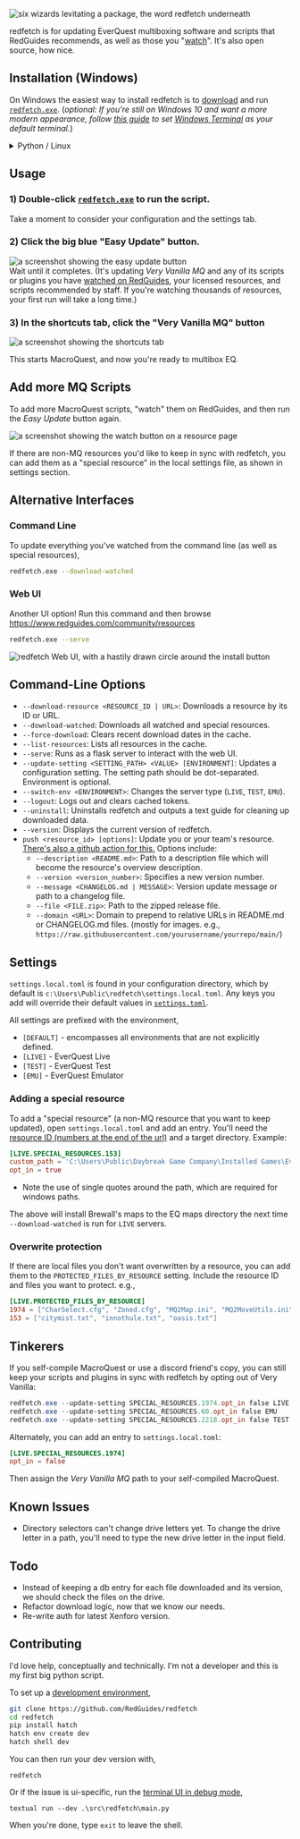 ![six wizards levitating a package, the word redfetch underneath](https://www.redguides.com/images/redfetchlogo.png)

redfetch is for updating EverQuest multiboxing software and scripts that RedGuides recommends, as well as those you "[watch](https://www.redguides.com/community/watched/resources)". It's also open source, how nice.

## Installation (Windows)

On Windows the easiest way to install redfetch is to [download](https://www.redguides.com/community/resources/redfetch.3177/download) and run [`redfetch.exe`](https://www.redguides.com/community/resources/redfetch.3177/download). (*optional: If you're still on Windows 10 and want a more modern appearance, follow [this guide](https://www.redguides.com/community/threads/redfetch.92998/post-634938) to set [Windows Terminal](https://www.redguides.com/community/threads/redfetch.92998/post-634938) as your default terminal.*)

<details>
<summary>Python / Linux</summary>

### Alternate install for Linux or *cool* Windows users

Prerequisite: a recent version of [Python](https://www.python.org/downloads/)

1) Install pipx
```bash
python -m pip install --user pipx
```

2) Make it so you can run packages without having to type python -m
```bash
python -m pipx ensurepath
```

3) Install redfetch
```bash
pipx install redfetch
```

When you open a new terminal window, you'll be able to run redfetch by typing `redfetch` from the command line. 

</details>

## Usage


### 1) Double-click [`redfetch.exe`](https://www.redguides.com/community/resources/redfetch.3177/download) to run the script. 
Take a moment to consider your configuration and the settings tab.

### 2) Click the big blue "Easy Update" button. 
![a screenshot showing the easy update button](https://www.redguides.com/images/redfetchupdate.png)  
Wait until it completes. (It's updating *Very Vanilla MQ* and any of its scripts or plugins you have [watched on RedGuides](https://www.redguides.com/community/watched/resources), your licensed resources, and scripts recommended by staff. If you're watching thousands of resources, your first run will take a long time.)

### 3) In the shortcuts tab, click the "Very Vanilla MQ" button
![a screenshot showing the shortcuts tab](https://www.redguides.com/images/redfetchrunmq.png)

This starts MacroQuest, and now you're ready to multibox EQ.


## Add more MQ Scripts
To add more MacroQuest scripts, "watch" them on RedGuides, and then run the *Easy Update* button again.

![a screenshot showing the watch button on a resource page](https://www.redguides.com/images/watch.png)

If there are non-MQ resources you'd like to keep in sync with redfetch, you can add them as a "special resource" in the local settings file, as shown in settings section.

## Alternative Interfaces

### Command Line

To update everything you've watched from the command line (as well as special resources),

```bash
redfetch.exe --download-watched
```

### Web UI
Another UI option! Run this command and then browse https://www.redguides.com/community/resources
```bash
redfetch.exe --serve
```

![redfetch Web UI, with a hastily drawn circle around the install button](https://www.redguides.com/images/webui.png)

## Command-Line Options

- `--download-resource <RESOURCE_ID | URL>`: Downloads a resource by its ID or URL.
- `--download-watched`: Downloads all watched and special resources.
- `--force-download`: Clears recent download dates in the cache.
- `--list-resources`: Lists all resources in the cache.
- `--serve`: Runs as a flask server to interact with the web UI.
- `--update-setting <SETTING_PATH> <VALUE> [ENVIRONMENT]`: Updates a configuration setting. The setting path should be dot-separated. Environment is optional.
- `--switch-env <ENVIRONMENT>`: Changes the server type (`LIVE`, `TEST`, `EMU`).
- `--logout`: Logs out and clears cached tokens.
- `--uninstall`: Uninstalls redfetch and outputs a text guide for cleaning up downloaded data.
- `--version`: Displays the current version of redfetch.
- `push <resource_id> [options]`: Update you or your team's resource. [There's also a github action for this.](https://github.com/marketplace/actions/redguides-publish) Options include:
  - `--description <README.md>`: Path to a description file which will become the resource's overview description.
  - `--version <version_number>`: Specifies a new version number.
  - `--message <CHANGELOG.md | MESSAGE>`: Version update message or path to a changelog file.
  - `--file <FILE.zip>`: Path to the zipped release file.
  - `--domain <URL>`: Domain to prepend to relative URLs in README.md or CHANGELOG.md files. (mostly for images. e.g., `https://raw.githubusercontent.com/yourusername/yourrepo/main/`)

## Settings

`settings.local.toml` is found in your configuration directory, which by default is `c:\Users\Public\redfetch\settings.local.toml`. Any keys you add will override their default values in [`settings.toml`](./src/redfetch/settings.toml).

All settings are prefixed with the environment,

- `[DEFAULT]` - encompasses all environments that are not explicitly defined.
- `[LIVE]` - EverQuest Live
- `[TEST]` - EverQuest Test
- `[EMU]` - EverQuest Emulator

### Adding a special resource
To add a "special resource" (a non-MQ resource that you want to keep updated), open `settings.local.toml` and add an entry. You'll need the [resource ID (numbers at the end of the url)](https://www.redguides.com/community/resources/brewalls-everquest-maps.153/) and a target directory. Example:

```toml
[LIVE.SPECIAL_RESOURCES.153]
custom_path = 'C:\Users\Public\Daybreak Game Company\Installed Games\EverQuest\maps\Brewall_Maps'
opt_in = true
```
* Note the use of single quotes around the path, which are required for windows paths.

The above will install Brewall's maps to the EQ maps directory the next time `--download-watched` is run for `LIVE` servers.

### Overwrite protection

If there are local files you don't want overwritten by a resource, you can add them to the `PROTECTED_FILES_BY_RESOURCE` setting. Include the resource ID and files you want to protect. e.g.,

```toml
[LIVE.PROTECTED_FILES_BY_RESOURCE]
1974 = ["CharSelect.cfg", "Zoned.cfg", "MQ2Map.ini", "MQ2MoveUtils.ini"]
153 = ["citymist.txt", "innothule.txt", "oasis.txt"]
```

## Tinkerers

If you self-compile MacroQuest or use a discord friend's copy, you can still keep your scripts and plugins in sync with redfetch by opting out of Very Vanilla:

```powershell
redfetch.exe --update-setting SPECIAL_RESOURCES.1974.opt_in false LIVE
redfetch.exe --update-setting SPECIAL_RESOURCES.60.opt_in false EMU
redfetch.exe --update-setting SPECIAL_RESOURCES.2218.opt_in false TEST
```
Alternately, you can add an entry to `settings.local.toml`:
```toml
[LIVE.SPECIAL_RESOURCES.1974]
opt_in = false
```
Then assign the *Very Vanilla MQ* path to your self-compiled MacroQuest.

## Known Issues
- Directory selectors can't change drive letters yet. To change the drive letter in a path, you'll need to type the new drive letter in the input field.

## Todo
- Instead of keeping a db entry for each file downloaded and its version, we should check the files on the drive.
- Refactor download logic, now that we know our needs.
- Re-write auth for latest Xenforo version.

## Contributing

I'd love help, conceptually and technically. I'm not a developer and this is my first big python script. 

To set up a [development environment](https://hatch.pypa.io/latest/environment/),

```bash
git clone https://github.com/RedGuides/redfetch
cd redfetch
pip install hatch
hatch env create dev
hatch shell dev
```
You can then run your dev version with,

`redfetch`

Or if the issue is ui-specific, run the [terminal UI in debug mode](https://textual.textualize.io/guide/devtools/#live-editing),

`textual run --dev .\src\redfetch\main.py`

When you're done, type `exit` to leave the shell.
